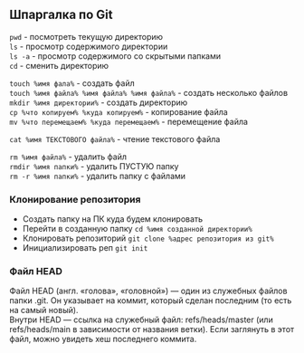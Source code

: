 ## Шпаргалка по Git

`pwd` - посмотреть текущую директорию <br>
`ls` - просмотр содержимого директории <br>
`ls -a` - просмотр содержимого со скрытыми папками <br>
`cd` - сменить директорию<br>

`touch %имя фала%`  - создать файл<br>
`touch %имя файла% %имя файла% %имя файла%` - создать несколько файлов<br>
`mkdir %имя директории%` - создать директорию<br>
`cp %что копируем% %куда копируем%` - копирование файла<br>
`mv %что перемещаем% %куда перемещаем%` - перемещение файла<br>

`cat %имя ТЕКСТОВОГО файла%` - чтение текстового файла<br>

`rm %имя файла%` - удалить файл<br>
`rmdir %имя папки%` - удалить ПУСТУЮ папку<br>
`rm -r %имя папки%` - удалить папку с файлами<br>

### Клонирование репозитория

* Создать папку на ПК куда будем клонировать<br>
* Перейти в созданную папку `cd %имя созданной директории%`<br>
* Клонировать репозиторий `git clone %адрес репозитория из git%`<br>
* Инициализировать реп `git init`<br>

### Файл HEAD

Файл HEAD (англ. «голова», «головной») — один из служебных файлов папки .git. Он указывает на коммит, который сделан последним (то есть на самый новый).<br>
Внутри HEAD — ссылка на служебный файл: refs/heads/master (или refs/heads/main в зависимости от названия ветки). Если заглянуть в этот файл, можно увидеть хеш последнего коммита.